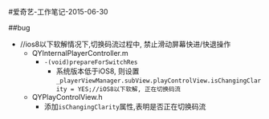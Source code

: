 #爱奇艺-工作笔记-2015-06-30

##bug

*  //ios8以下软解情况下,切换码流过程中, 禁止滑动屏幕快进/快退操作
	*   QYInternalPlayerController.m
		*  `-(void)prepareForSwitchRes`
			*  系统版本低于iOS8, 则设置`_playerViewManager.subView.playControlView.isChangingClarity = YES;//iOS8以下软解, 正在切换码流`
	*   QYPlayControlView.h
		*   添加`isChangingClarity`属性,表明是否正在切换码流

			